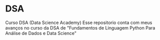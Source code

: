 # DSA
Curso DSA (Data Science Academy)
Esse repositorio conta com meus avanços no curso da DSA de "Fundamentos de Linguagem Python Para Análise de Dados e Data Science"
